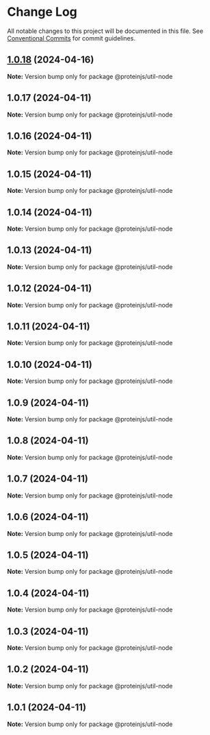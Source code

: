 # Change Log

All notable changes to this project will be documented in this file.
See [Conventional Commits](https://conventionalcommits.org) for commit guidelines.

## [1.0.18](https://github.com/proteinjs/util/compare/@proteinjs/util-node@1.0.17...@proteinjs/util-node@1.0.18) (2024-04-16)

**Note:** Version bump only for package @proteinjs/util-node





## 1.0.17 (2024-04-11)

**Note:** Version bump only for package @proteinjs/util-node





## 1.0.16 (2024-04-11)

**Note:** Version bump only for package @proteinjs/util-node





## 1.0.15 (2024-04-11)

**Note:** Version bump only for package @proteinjs/util-node





## 1.0.14 (2024-04-11)

**Note:** Version bump only for package @proteinjs/util-node





## 1.0.13 (2024-04-11)

**Note:** Version bump only for package @proteinjs/util-node





## 1.0.12 (2024-04-11)

**Note:** Version bump only for package @proteinjs/util-node





## 1.0.11 (2024-04-11)

**Note:** Version bump only for package @proteinjs/util-node





## 1.0.10 (2024-04-11)

**Note:** Version bump only for package @proteinjs/util-node





## 1.0.9 (2024-04-11)

**Note:** Version bump only for package @proteinjs/util-node





## 1.0.8 (2024-04-11)

**Note:** Version bump only for package @proteinjs/util-node





## 1.0.7 (2024-04-11)

**Note:** Version bump only for package @proteinjs/util-node





## 1.0.6 (2024-04-11)

**Note:** Version bump only for package @proteinjs/util-node





## 1.0.5 (2024-04-11)

**Note:** Version bump only for package @proteinjs/util-node





## 1.0.4 (2024-04-11)

**Note:** Version bump only for package @proteinjs/util-node





## 1.0.3 (2024-04-11)

**Note:** Version bump only for package @proteinjs/util-node





## 1.0.2 (2024-04-11)

**Note:** Version bump only for package @proteinjs/util-node





## 1.0.1 (2024-04-11)

**Note:** Version bump only for package @proteinjs/util-node
